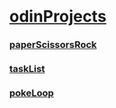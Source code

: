 # [odinProjects][1.1]
### [paperScissorsRock][1.2]
### [taskList][1.3]
### [pokeLoop][1.4]

[1.1]: <https://coriandar.github.io/odinProjects/>
[1.2]: <https://coriandar.github.io/odinProjects/paperScissorsRock/paperScissorsRock.html>
[1.3]: <hhttps://coriandar.github.io/odinProjects/taskList/taskList.html>
[1.4]: <https://coriandar.github.io/odinProjects/pokeLoop/pokeLoop.html>
